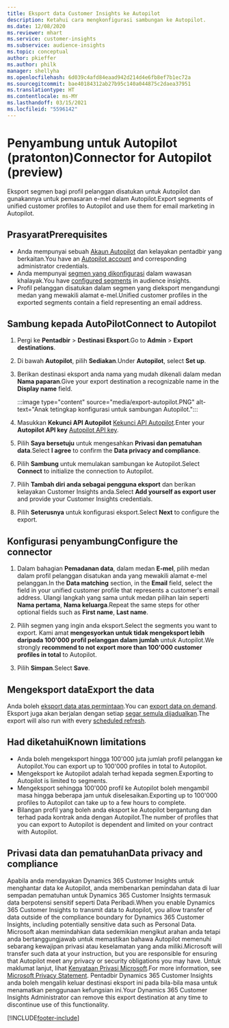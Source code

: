 ```yaml
---
title: Eksport data Customer Insights ke Autopilot
description: Ketahui cara mengkonfigurasi sambungan ke Autopilot.
ms.date: 12/08/2020
ms.reviewer: mhart
ms.service: customer-insights
ms.subservice: audience-insights
ms.topic: conceptual
author: pkieffer
ms.author: philk
manager: shellyha
ms.openlocfilehash: 6d039c4afd84eaad942d214d4e6fb8ef7b1ec72a
ms.sourcegitcommit: bae40184312ab27b95c140a044875c2daea37951
ms.translationtype: HT
ms.contentlocale: ms-MY
ms.lasthandoff: 03/15/2021
ms.locfileid: "5596142"
---
```

# <a name="connector-for-autopilot-preview"></a><span data-ttu-id="f42b5-103">Penyambung untuk Autopilot (pratonton)</span><span class="sxs-lookup"><span data-stu-id="f42b5-103">Connector for Autopilot (preview)</span></span>

<span data-ttu-id="f42b5-104">Eksport segmen bagi profil pelanggan disatukan untuk Autopilot dan gunakannya untuk pemasaran e-mel dalam Autopilot.</span><span class="sxs-lookup"><span data-stu-id="f42b5-104">Export segments of unified customer profiles to Autopilot and use them for email marketing in Autopilot.</span></span> 

## <a name="prerequisites"></a><span data-ttu-id="f42b5-105">Prasyarat</span><span class="sxs-lookup"><span data-stu-id="f42b5-105">Prerequisites</span></span>

-   <span data-ttu-id="f42b5-106">Anda mempunyai sebuah [Akaun Autopilot](https://www.autopilothq.com/) dan kelayakan pentadbir yang berkaitan.</span><span class="sxs-lookup"><span data-stu-id="f42b5-106">You have an [Autopilot account](https://www.autopilothq.com/) and corresponding administrator credentials.</span></span>
-   <span data-ttu-id="f42b5-107">Anda mempunyai [segmen yang dikonfigurasi](segments.md) dalam wawasan khalayak.</span><span class="sxs-lookup"><span data-stu-id="f42b5-107">You have [configured segments](segments.md) in audience insights.</span></span>
-   <span data-ttu-id="f42b5-108">Profil pelanggan disatukan dalam segmen yang dieksport mengandungi medan yang mewakili alamat e-mel.</span><span class="sxs-lookup"><span data-stu-id="f42b5-108">Unified customer profiles in the exported segments contain a field representing an email address.</span></span>

## <a name="connect-to-autopilot"></a><span data-ttu-id="f42b5-109">Sambung kepada AutoPilot</span><span class="sxs-lookup"><span data-stu-id="f42b5-109">Connect to Autopilot</span></span>

1. <span data-ttu-id="f42b5-110">Pergi ke **Pentadbir** > **Destinasi Eksport**.</span><span class="sxs-lookup"><span data-stu-id="f42b5-110">Go to **Admin** > **Export destinations**.</span></span>

1. <span data-ttu-id="f42b5-111">Di bawah **Autopilot**, pilih **Sediakan**.</span><span class="sxs-lookup"><span data-stu-id="f42b5-111">Under **Autopilot**, select **Set up**.</span></span>

1. <span data-ttu-id="f42b5-112">Berikan destinasi eksport anda nama yang mudah dikenali dalam medan **Nama paparan**.</span><span class="sxs-lookup"><span data-stu-id="f42b5-112">Give your export destination a recognizable name in the **Display name** field.</span></span>

   :::image type="content" source="media/export-autopilot.PNG" alt-text="Anak tetingkap konfigurasi untuk sambungan Autopilot.":::

1. <span data-ttu-id="f42b5-114">Masukkan **Kekunci API Autopilot** [Kekunci API Autopilot](https://autopilot.docs.apiary.io/#).</span><span class="sxs-lookup"><span data-stu-id="f42b5-114">Enter your **Autopilot API key** [Autopilot API key](https://autopilot.docs.apiary.io/#).</span></span>

1. <span data-ttu-id="f42b5-115">Pilih **Saya bersetuju** untuk mengesahkan **Privasi dan pematuhan data**.</span><span class="sxs-lookup"><span data-stu-id="f42b5-115">Select **I agree** to confirm the **Data privacy and compliance**.</span></span>

1. <span data-ttu-id="f42b5-116">Pilih **Sambung** untuk memulakan sambungan ke Autopilot.</span><span class="sxs-lookup"><span data-stu-id="f42b5-116">Select **Connect** to initialize the connection to Autopilot.</span></span>

1. <span data-ttu-id="f42b5-117">Pilih **Tambah diri anda sebagai pengguna eksport** dan berikan kelayakan Customer Insights anda.</span><span class="sxs-lookup"><span data-stu-id="f42b5-117">Select **Add yourself as export user** and provide your Customer Insights credentials.</span></span>

1. <span data-ttu-id="f42b5-118">Pilih **Seterusnya** untuk konfigurasi eksport.</span><span class="sxs-lookup"><span data-stu-id="f42b5-118">Select **Next** to configure the export.</span></span>

## <a name="configure-the-connector"></a><span data-ttu-id="f42b5-119">Konfigurasi penyambung</span><span class="sxs-lookup"><span data-stu-id="f42b5-119">Configure the connector</span></span>

1. <span data-ttu-id="f42b5-120">Dalam bahagian **Pemadanan data**, dalam medan **E-mel**, pilih medan dalam profil pelanggan disatukan anda yang mewakili alamat e-mel pelanggan.</span><span class="sxs-lookup"><span data-stu-id="f42b5-120">In the **Data matching** section, in the **Email** field, select the field in your unified customer profile that represents a customer's email address.</span></span> <span data-ttu-id="f42b5-121">Ulangi langkah yang sama untuk medan pilihan lain seperti **Nama pertama**, **Nama keluarga**.</span><span class="sxs-lookup"><span data-stu-id="f42b5-121">Repeat the same steps for other optional fields such as **First name**, **Last name**.</span></span>

1. <span data-ttu-id="f42b5-122">Pilih segmen yang ingin anda eksport.</span><span class="sxs-lookup"><span data-stu-id="f42b5-122">Select the segments you want to export.</span></span> <span data-ttu-id="f42b5-123">Kami amat **mengesyorkan untuk tidak mengeksport lebih daripada 100'000 profil pelanggan dalam jumlah** untuk Autopilot.</span><span class="sxs-lookup"><span data-stu-id="f42b5-123">We strongly **recommend to not export more than 100'000 customer profiles in total** to Autopilot.</span></span> 

1. <span data-ttu-id="f42b5-124">Pilih **Simpan**.</span><span class="sxs-lookup"><span data-stu-id="f42b5-124">Select **Save**.</span></span>

## <a name="export-the-data"></a><span data-ttu-id="f42b5-125">Mengeksport data</span><span class="sxs-lookup"><span data-stu-id="f42b5-125">Export the data</span></span>

<span data-ttu-id="f42b5-126">Anda boleh [eksport data atas permintaan](export-destinations.md).</span><span class="sxs-lookup"><span data-stu-id="f42b5-126">You can [export data on demand](export-destinations.md).</span></span> <span data-ttu-id="f42b5-127">Eksport juga akan berjalan dengan setiap [segar semula dijadualkan](system.md#schedule-tab).</span><span class="sxs-lookup"><span data-stu-id="f42b5-127">The export will also run with every [scheduled refresh](system.md#schedule-tab).</span></span>

## <a name="known-limitations"></a><span data-ttu-id="f42b5-128">Had diketahui</span><span class="sxs-lookup"><span data-stu-id="f42b5-128">Known limitations</span></span>

- <span data-ttu-id="f42b5-129">Anda boleh mengeksport hingga 100'000 juta jumlah profil pelanggan ke Autopilot.</span><span class="sxs-lookup"><span data-stu-id="f42b5-129">You can export up to 100'000 profiles in total to Autopilot.</span></span>
- <span data-ttu-id="f42b5-130">Mengeksport ke Autopilot adalah terhad kepada segmen.</span><span class="sxs-lookup"><span data-stu-id="f42b5-130">Exporting to Autopilot is limited to segments.</span></span>
- <span data-ttu-id="f42b5-131">Mengeksport sehingga 100'000 profil ke Autopilot boleh mengambil masa hingga beberapa jam untuk diselesaikan.</span><span class="sxs-lookup"><span data-stu-id="f42b5-131">Exporting up to 100'000 profiles to Autopilot can take up to a few hours to complete.</span></span> 
- <span data-ttu-id="f42b5-132">Bilangan profil yang boleh anda eksport ke Autopilot bergantung dan terhad pada kontrak anda dengan Autopilot.</span><span class="sxs-lookup"><span data-stu-id="f42b5-132">The number of profiles that you can export to Autopilot is dependent and limited on your contract with Autopilot.</span></span>

## <a name="data-privacy-and-compliance"></a><span data-ttu-id="f42b5-133">Privasi data dan pematuhan</span><span class="sxs-lookup"><span data-stu-id="f42b5-133">Data privacy and compliance</span></span>

<span data-ttu-id="f42b5-134">Apabila anda mendayakan Dynamics 365 Customer Insights untuk menghantar data ke Autopilot, anda membenarkan pemindahan data di luar sempadan pematuhan untuk Dynamics 365 Customer Insights termasuk data berpotensi sensitif seperti Data Peribadi.</span><span class="sxs-lookup"><span data-stu-id="f42b5-134">When you enable Dynamics 365 Customer Insights to transmit data to Autopilot, you allow transfer of data outside of the compliance boundary for Dynamics 365 Customer Insights, including potentially sensitive data such as Personal Data.</span></span> <span data-ttu-id="f42b5-135">Microsoft akan memindahkan data sedemikian mengikut arahan anda tetapi anda bertanggungjawab untuk memastikan bahawa Autopilot memenuhi sebarang kewajipan privasi atau keselamatan yang anda miliki.</span><span class="sxs-lookup"><span data-stu-id="f42b5-135">Microsoft will transfer such data at your instruction, but you are responsible for ensuring that Autopilot meet any privacy or security obligations you may have.</span></span> <span data-ttu-id="f42b5-136">Untuk maklumat lanjut, lihat [Kenyataan Privasi Microsoft](https://go.microsoft.com/fwlink/?linkid=396732).</span><span class="sxs-lookup"><span data-stu-id="f42b5-136">For more information, see [Microsoft Privacy Statement](https://go.microsoft.com/fwlink/?linkid=396732).</span></span>
<span data-ttu-id="f42b5-137">Pentadbir Dynamics 365 Customer Insights anda boleh mengalih keluar destinasi eksport ini pada bila-bila masa untuk menamatkan penggunaan kefungsian ini.</span><span class="sxs-lookup"><span data-stu-id="f42b5-137">Your Dynamics 365 Customer Insights Administrator can remove this export destination at any time to discontinue use of this functionality.</span></span>


[!INCLUDE[footer-include](../includes/footer-banner.md)]